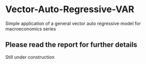 # Vector-Auto-Regressive-VAR
Simple application of a general vector auto regressive model for macroeconomics series

## Please read the report for further details
Still under construction
